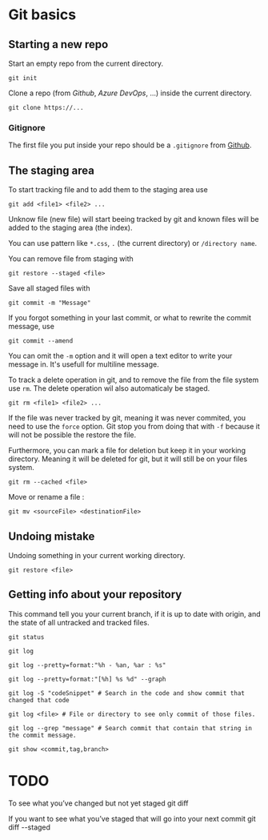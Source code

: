 # Git basics

## Starting a new repo

Start an empty repo from the current directory.

```Shell
git init
```

Clone a repo (from *Github*, *Azure DevOps*, ...) inside the current directory.

```Shell
git clone https://...
```

### Gitignore

The first file you put inside your repo should be a `.gitignore` from [Github](https://github.com/github/gitignore).

## The staging area

To start tracking file and to add them to the staging area use 

```Shell
git add <file1> <file2> ...
```

Unknow file (new file) will start beeing tracked by git and known files will be added to the staging area (the index).

You can use pattern like `*.css`, `.` (the current directory) or `/directory name`.

You can remove file from staging with

```Shell
git restore --staged <file>
```

Save all staged files with

```Shell
git commit -m "Message"
```

If you forgot something in your last commit, or what to rewrite the commit message, use 

```Shell
git commit --amend
```

You can omit the `-m` option and it will open a text editor to write your message in. It's usefull for multiline message.

To track a delete operation in git, and to remove the file from the file system use `rm`. The delete operation wil also automaticaly be staged.

```Shell
git rm <file1> <file2> ...
```

If the file was never tracked by git, meaning it was never commited, you need to use the `force` option. Git stop you from doing that with `-f` because it will not be possible the restore the file.

Furthermore, you can mark a file for deletion but keep it in your working directory. Meaning it will be deleted for git, but it will still be on your files system.

```Shell
git rm --cached <file>
```

Move or rename a file : 

```Shell
git mv <sourceFile> <destinationFile>
```

## Undoing mistake

Undoing something in your current working directory.

```Shell
git restore <file>
```

## Getting info about your repository

This command tell you your current branch, if it is up to date with origin, and the state of all untracked and tracked files.

```Shell
git status
```

```Shell
git log

git log --pretty=format:"%h - %an, %ar : %s"

git log --pretty=format:"[%h] %s %d" --graph
```

```Shell
git log -S "codeSnippet" # Search in the code and show commit that changed that code

git log <file> # File or directory to see only commit of those files. 

git log --grep "message" # Search commit that contain that string in the commit message.
```

```Shell
git show <commit,tag,branch>
```

# TODO

To see what you’ve changed but not yet staged
git diff 

If you want to see what you’ve staged that will go into your next commit
git diff --staged
